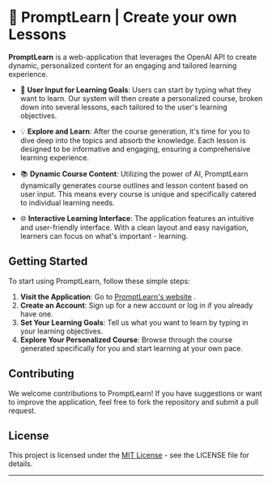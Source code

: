 # 📖 PromptLearn | Create your own Lessons


**PromptLearn** is a web-application that leverages the OpenAI API to create dynamic, personalized content for an engaging and tailored learning experience. 

- 🚀 **User Input for Learning Goals**: Users can start by typing what they want to learn. Our system will then create a personalized course, broken down into several lessons, each tailored to the user's learning objectives.

- 💡 **Explore and Learn**: After the course generation, it's time for you to dive deep into the topics and absorb the knowledge. Each lesson is designed to be informative and engaging, ensuring a comprehensive learning experience.
  
- 📚 **Dynamic Course Content**: Utilizing the power of AI, PromptLearn dynamically generates course outlines and lesson content based on user input. This means every course is unique and specifically catered to individual learning needs.
  
- 🌐 **Interactive Learning Interface**: The application features an intuitive and user-friendly interface. With a clean layout and easy navigation, learners can focus on what's important - learning.



## Getting Started

To start using PromptLearn, follow these simple steps:

1. **Visit the Application**: Go to [PromptLearn's website](https://promptlearn-five.vercel.app/) .
2. **Create an Account**: Sign up for a new account or log in if you already have one.
3. **Set Your Learning Goals**: Tell us what you want to learn by typing in your learning objectives.
4. **Explore Your Personalized Course**: Browse through the course generated specifically for you and start learning at your own pace.

## Contributing

We welcome contributions to PromptLearn! If you have suggestions or want to improve the application, feel free to fork the repository and submit a pull request.

## License

This project is licensed under the [MIT License](LICENSE) - see the LICENSE file for details.

---
